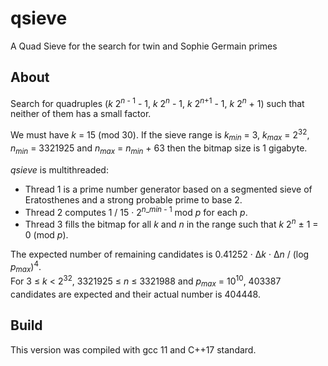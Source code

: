 # qsieve
A Quad Sieve for the search for twin and Sophie Germain primes

## About

Search for quadruples (*k* 2<sup>*n* - 1</sup> - 1, *k* 2<sup>*n*</sup> - 1, *k* 2<sup>*n*+1</sup> - 1, *k* 2<sup>*n*</sup> + 1) such that neither of them has a small factor.

We must have *k* = 15 (mod 30). If the sieve range is *k*<sub>*min*</sub> = 3, *k*<sub>*max*</sub> = 2<sup>32</sup>, *n*<sub>*min*</sub> = 3321925 and *n*<sub>*max*</sub> = *n*<sub>*min*</sub> + 63 then the bitmap size is 1 gigabyte.

*qsieve* is multithreaded:
- Thread 1 is a prime number generator based on a segmented sieve of Eratosthenes and a strong probable prime to base 2.
- Thread 2 computes 1 / 15 · 2<sup>*n*_*min* - 1</sup> mod *p* for each *p*.
- Thread 3 fills the bitmap for all *k* and *n* in the range such that *k* 2<sup>*n*</sup> &plusmn; 1 = 0 (mod *p*).

The expected number of remaining candidates is 0.41252 · Δ*k* · Δ*n* / (log *p*<sub>*max*</sub>)<sup>4</sup>.<br>
For 3 &le; *k* < 2<sup>32</sup>, 3321925 &le; *n* &le; 3321988 and *p*<sub>*max*</sub> = 10<sup>10</sup>, 403387 candidates are expected and their actual number is 404448.

## Build

This version was compiled with gcc 11 and C++17 standard.
